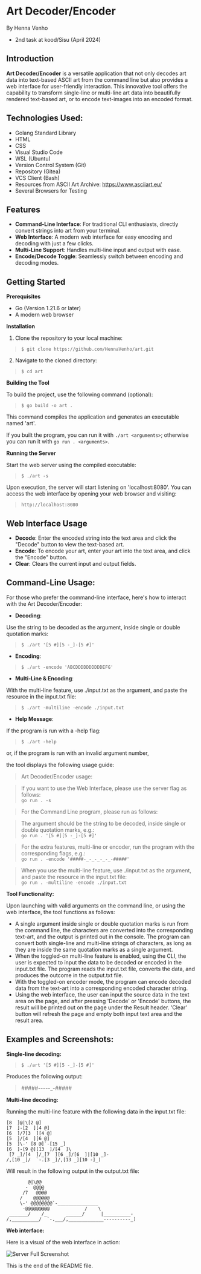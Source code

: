 # Art Decoder/Encoder

By Henna Venho
- 2nd task at kood/Sisu (April 2024)

## Introduction 

**Art Decoder/Encoder** is a versatile application that not only decodes art data into text-based ASCII art from the command line but also provides a web interface for user-friendly interaction. This innovative tool offers the capability to transform single-line or multi-line art data into beautifully rendered text-based art, or to encode text-images into an encoded format.


## Technologies Used: 

- Golang Standard Library
- HTML
- CSS
- Visual Studio Code
- WSL (Ubuntu)
- Version Control System (Git)
- Repository (Gitea)
- VCS Client (Bash)
- Resources from ASCII Art Archive: https://www.asciiart.eu/
- Several Browsers for Testing


## Features

* **Command-Line Interface**: For traditional CLI enthusiasts, directly convert strings into art from your terminal.
* **Web Interface**: A modern web interface for easy encoding and decoding with just a few clicks.
* **Multi-Line Support**: Handles multi-line input and output with ease.
* **Encode/Decode Toggle**: Seamlessly switch between encoding and decoding modes.


## Getting Started

**Prerequisites**
* Go (Version 1.21.6 or later)
* A modern web browser

**Installation**
1. Clone the repository to your local machine:

> `$ git clone https://github.com/HennaVenho/art.git`

2. Navigate to the cloned directory:

> `$ cd art`


**Building the Tool**

To build the project, use the following command (optional):

> `$ go build -o art .`

This command compiles the application and generates an executable named 'art'.

If you built the program, you can run it with `./art <arguments>`; otherwise you can run it with `go run . <arguments>`.


**Running the Server**

Start the web server using the compiled executable:

> `$ ./art -s`

Upon execution, the server will start listening on 'localhost:8080'. You can access the web interface by opening your web browser and visiting:

> `http://localhost:8080`


## Web Interface Usage

* **Decode**: Enter the encoded string into the text area and click the "Decode" button to view the text-based art.
* **Encode**: To encode your art, enter your art into the text area, and click the "Encode" button.
* **Clear**: Clears the current input and output fields.


## Command-Line Usage: 

For those who prefer the command-line interface, here's how to interact with the Art Decoder/Encoder:

* **Decoding**: 

Use the string to be decoded as the argument, inside single or double quotation marks: 

> `$ ./art '[5 #][5 -_]-[5 #]'`

* **Encoding**: 

> `$ ./art -encode 'ABCDDDDDDDDDDEFG'`

* **Multi-Line & Encoding**: 

With the multi-line feature, use ./input.txt as the argument, and paste the resource in the input.txt file:

> `$ ./art -multiline -encode ./input.txt`

* **Help Message**: 

If the program is run with a -help flag: 

> `$ ./art -help`

or, if the program is run with an invalid argument number, 

the tool displays the following usage guide:

> Art Decoder/Encoder usage:<br>

> If you want to use the Web Interface, please use the server flag as follows:<br>
> `go run . -s`

> For the Command Line program, please run as follows:

> The argument should be the string to be decoded, inside single or double quotation marks, e.g.:<br>
> `go run . '[5 #][5 -_]-[5 #]'`

> For the extra features, multi-line or encoder, run the program with the corresponding flags, e.g.:<br>
> `go run . -encode '#####-_-_-_-_-_-#####'`

> When you use the multi-line feature, use ./input.txt as the argument, and paste the resource in the input.txt file:<br>
> `go run . -multiline -encode ./input.txt`

	
**Tool Functionality:**

Upon launching with valid arguments on the command line, or using the web interface, the tool functions as follows:

- A single argument inside single or double quotation marks is run from the command line, the characters are converted into the corresponding text-art, and the output is printed out in the console. The program can convert both single-line and multi-line strings of characters, as long as they are inside the same quotation marks as a single argument. 
- When the toggled-on multi-line feature is enabled, using the CLI, the user is expected to input the data to be decoded or encoded in the input.txt file. The program reads the input.txt file, converts the data, and produces the outcome in the output.txt file.
- With the toggled-on encoder mode, the program can encode decoded data from the text-art into a corresponding encoded character string.  
- Using the web interface, the user can input the source data in the text area on the page, and after pressing 'Decode' or 'Encode' buttons, the result will be printed out on the page under the Result header. 'Clear' button will refresh the page and empty both input text area and the result area.


## Examples and Screenshots:

**Single-line decoding:**

> `$ ./art '[5 #][5 -_]-[5 #]'`

Produces the following output:<br> 

> #####-_-_-_-_-_-#####<br>


**Multi-line decoding:**

Running the multi-line feature with the following data in the input.txt file:<br> 

```
[8  ]@|\[2 @]
[7  ]-[2  ][4 @]
[6  ]/7[3  ][4 @]
[5  ]/[4  ][6 @]
[5  ]\-' [8 @]`-[15 _]
[6  ]-[9 @][13  ]/[4  ]\
 [7 _]/[4  ]/_[7  ][6 _]/[6  ]|[10 _]-
/,[10 _]/  `-.[3 _]/,[13 _][10 -]_)
```

Will result in the following output in the output.txt file:<br> 

```
        @|\@@
       -  @@@@
      /7   @@@@
     /    @@@@@@
     \-' @@@@@@@@`-_______________
      -@@@@@@@@@             /    \
 _______/    /_       ______/      |__________-
/,__________/  `-.___/,_____________----------_)
```


**Web interface:**

Here is a visual of the web interface in action:

![Server Full Screenshot](./art-interface.png)


This is the end of the README file.<br>